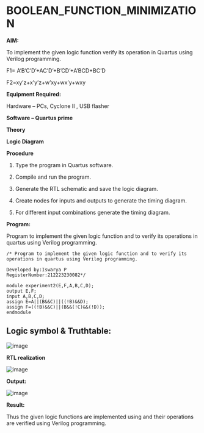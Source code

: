 
# BOOLEAN_FUNCTION_MINIMIZATION

**AIM:**

To implement the given logic function verify its operation in Quartus using Verilog programming.

F1= A’B’C’D’+AC’D’+B’CD’+A’BCD+BC’D 

F2=xy’z+x’y’z+w’xy+wx’y+wxy

**Equipment Required:**

Hardware – PCs, Cyclone II , USB flasher

**Software – Quartus prime**

**Theory**

**Logic Diagram**

**Procedure**

1.	Type the program in Quartus software.

2.	Compile and run the program.

3.	Generate the RTL schematic and save the logic diagram.

4.	Create nodes for inputs and outputs to generate the timing diagram.

5.	For different input combinations generate the timing diagram.


**Program:**

Program to implement the given logic function and to verify its operations in quartus using Verilog programming. 

```
/* Program to implement the given logic function and to verify its operations in quartus using Verilog programming. 

Developed by:Iswarya P
RegisterNumber:212223230082*/

module experiment2(E,F,A,B,C,D);
output E,F;
input A,B,C,D;
assign E=A||(B&&C)||((!B)&&D);
assign F=((!B)&&C)||(B&&(!C)&&(!D));
endmodule
```
## Logic symbol & Truthtable:

![image](https://github.com/Iswarya0580/BOOLEAN_FUNCTION_MINIMIZATION/assets/149989171/fce81334-b9c2-4ba3-8893-a547e93c85f0)


**RTL realization**

![image](https://github.com/Iswarya0580/BOOLEAN_FUNCTION_MINIMIZATION/assets/149989171/3f3b0234-337a-4212-ad4c-9631da94763f)



**Output:**

![image](https://github.com/Iswarya0580/BOOLEAN_FUNCTION_MINIMIZATION/assets/149989171/5180e7ad-2036-4ebf-baf3-566189682b96)

**Result:**

Thus the given logic functions are implemented using and their operations are verified using Verilog programming.

